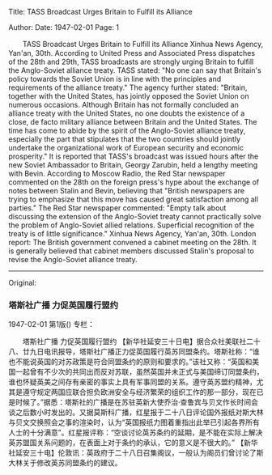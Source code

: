 Title: TASS Broadcast Urges Britain to Fulfill its Alliance

Author:
Date: 1947-02-01
Page: 1

　　TASS Broadcast
    Urges Britain to Fulfill its Alliance
    Xinhua News Agency, Yan'an, 30th. According to United Press and Associated Press dispatches of the 28th and 29th, TASS broadcasts are strongly urging Britain to fulfill the Anglo-Soviet alliance treaty. TASS stated: "No one can say that Britain's policy towards the Soviet Union is in line with the principles and requirements of the alliance treaty." The agency further stated: "Britain, together with the United States, has jointly opposed the Soviet Union on numerous occasions. Although Britain has not formally concluded an alliance treaty with the United States, no one doubts the existence of a close, de facto military alliance between Britain and the United States. The time has come to abide by the spirit of the Anglo-Soviet alliance treaty, especially the part that stipulates that the two countries should jointly undertake the organizational work of European security and economic prosperity." It is reported that TASS's broadcast was issued hours after the new Soviet Ambassador to Britain, Georgy Zarubin, held a lengthy meeting with Bevin. According to Moscow Radio, the Red Star newspaper commented on the 28th on the foreign press's hype about the exchange of notes between Stalin and Bevin, believing that "British newspapers are trying to emphasize that this move has caused great satisfaction among all parties." The Red Star newspaper commented: "Empty talk about discussing the extension of the Anglo-Soviet treaty cannot practically solve the problem of Anglo-Soviet allied relations. Superficial recognition of the treaty is of little significance."
    Xinhua News Agency, Yan'an, 30th. London report: The British government convened a cabinet meeting on the 28th. It is generally believed that cabinet members discussed Stalin's proposal to revise the Anglo-Soviet alliance treaty.



<hr /> 

Original: 


### 塔斯社广播  力促英国履行盟约

1947-02-01
第1版()
专栏：

　　塔斯社广播
    力促英国履行盟约
    【新华社延安三十日电】据合众社美联社二十八、廿九日电讯报导，塔斯社广播正力促英国履行英苏同盟条约。塔斯社称：“谁也不能说英国的对苏政策是符合同盟条约的原则和要求的。”该社又称：“英国和美国一起曾有不少次的共同出而反对苏联，虽然英国并未正式与美国缔订同盟条约，谁也怀疑英美之间存有亲密的事实上具有军事同盟的关系。遵守英苏盟约精神，尤其是遵守规定两国应联合担负欧洲安全与经济繁荣的组织工作的那一部分，现在已是时候了。”据悉：塔斯社的广播是在苏驻英新大使乔治·查鲁宾与贝文作长时间会谈之后数小时发出的。又据莫斯科广播，红星报于二十八日评论国外报纸对斯大林与贝文交换照会之事的渲染时，认为“英国报纸力图着重指出此举已引起各界所有人士的十分满意”。红星报评称：“空谈讨论英苏条约的延期，是不能在实际上解决英苏盟国关系问题的，在表面上对于条约的承认，它的意义是不很大的。”
    【新华社延安三十电】伦敦讯：英政府于二十八日召集阁议，一般认为阁员们曾讨论了斯大林关于修改英苏同盟条约的建议。
